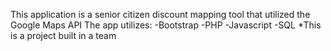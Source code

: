 This application is a senior citizen discount mapping tool that utilized the Google Maps API
The app utilizes:
  -Bootstrap
  -PHP
  -Javascript
  -SQL
*This is a project built in a team
